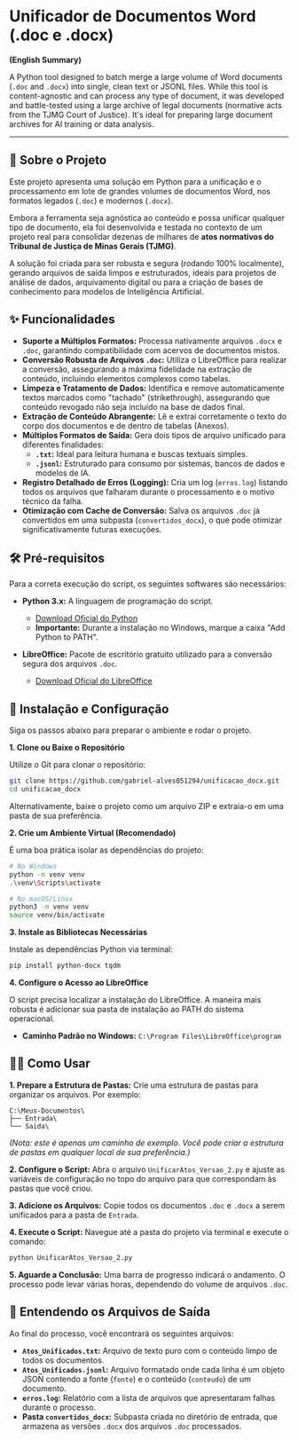 # **Unificador de Documentos Word (.doc e .docx)**

**(English Summary)**

A Python tool designed to batch merge a large volume of Word documents (`.doc` and `.docx`) into single, clean text or JSONL files. While this tool is content-agnostic and can process any type of document, it was developed and battle-tested using a large archive of legal documents (normative acts from the TJMG Court of Justice). It's ideal for preparing large document archives for AI training or data analysis.

-----

## 📜 Sobre o Projeto

Este projeto apresenta uma solução em Python para a unificação e o processamento em lote de grandes volumes de documentos Word, nos formatos legados (`.doc`) e modernos (`.docx`).

Embora a ferramenta seja agnóstica ao conteúdo e possa unificar qualquer tipo de documento, ela foi desenvolvida e testada no contexto de um projeto real para consolidar dezenas de milhares de **atos normativos do Tribunal de Justiça de Minas Gerais (TJMG)**.

A solução foi criada para ser robusta e segura (rodando 100% localmente), gerando arquivos de saída limpos e estruturados, ideais para projetos de análise de dados, arquivamento digital ou para a criação de bases de conhecimento para modelos de Inteligência Artificial.

## ✨ Funcionalidades

  * **Suporte a Múltiplos Formatos:** Processa nativamente arquivos `.docx` e `.doc`, garantindo compatibilidade com acervos de documentos mistos.
  * **Conversão Robusta de Arquivos `.doc`:** Utiliza o LibreOffice para realizar a conversão, assegurando a máxima fidelidade na extração de conteúdo, incluindo elementos complexos como tabelas.
  * **Limpeza e Tratamento de Dados:** Identifica e remove automaticamente textos marcados como "tachado" (strikethrough), assegurando que conteúdo revogado não seja incluído na base de dados final.
  * **Extração de Conteúdo Abrangente:** Lê e extrai corretamente o texto do corpo dos documentos e de dentro de tabelas (Anexos).
  * **Múltiplos Formatos de Saída:** Gera dois tipos de arquivo unificado para diferentes finalidades:
      * **`.txt`:** Ideal para leitura humana e buscas textuais simples.
      * **`.jsonl`:** Estruturado para consumo por sistemas, bancos de dados e modelos de IA.
  * **Registro Detalhado de Erros (Logging):** Cria um log (`erros.log`) listando todos os arquivos que falharam durante o processamento e o motivo técnico da falha.
  * **Otimização com Cache de Conversão:** Salva os arquivos `.doc` já convertidos em uma subpasta (`convertidos_docx`), o que pode otimizar significativamente futuras execuções.

## 🛠️ Pré-requisitos

Para a correta execução do script, os seguintes softwares são necessários:

  * **Python 3.x:** A linguagem de programação do script.

      * [Download Oficial do Python](https://www.python.org/)
      * **Importante:** Durante a instalação no Windows, marque a caixa "Add Python to PATH".

  * **LibreOffice:** Pacote de escritório gratuito utilizado para a conversão segura dos arquivos `.doc`.

      * [Download Oficial do LibreOffice](https://pt-br.libreoffice.org/baixe-ja/libreoffice-novo/)

## 🚀 Instalação e Configuração

Siga os passos abaixo para preparar o ambiente e rodar o projeto.

**1. Clone ou Baixe o Repositório**

Utilize o Git para clonar o repositório:

```bash
git clone https://github.com/gabriel-alves051294/unificacao_docx.git
cd unificacao_docx
```

Alternativamente, baixe o projeto como um arquivo ZIP e extraia-o em uma pasta de sua preferência.

**2. Crie um Ambiente Virtual (Recomendado)**

É uma boa prática isolar as dependências do projeto:

```bash
# No Windows
python -m venv venv
.\venv\Scripts\activate

# No macOS/Linux
python3 -m venv venv
source venv/bin/activate
```

**3. Instale as Bibliotecas Necessárias**

Instale as dependências Python via terminal:

```bash
pip install python-docx tqdm
```

**4. Configure o Acesso ao LibreOffice**

O script precisa localizar a instalação do LibreOffice. A maneira mais robusta é adicionar sua pasta de instalação ao PATH do sistema operacional.

  * **Caminho Padrão no Windows:** `C:\Program Files\LibreOffice\program`

## 🏃‍♂️ Como Usar

**1. Prepare a Estrutura de Pastas:**
Crie uma estrutura de pastas para organizar os arquivos. Por exemplo:

```
C:\Meus-Documentos\
├── Entrada\
└── Saida\
```

*(Nota: este é apenas um caminho de exemplo. Você pode criar a estrutura de pastas em qualquer local de sua preferência.)*

**2. Configure o Script:**
Abra o arquivo `UnificarAtos_Versao_2.py` e ajuste as variáveis de configuração no topo do arquivo para que correspondam às pastas que você criou.

**3. Adicione os Arquivos:**
Copie todos os documentos `.doc` e `.docx` a serem unificados para a pasta de `Entrada`.

**4. Execute o Script:**
Navegue até a pasta do projeto via terminal e execute o comando:

```bash
python UnificarAtos_Versao_2.py
```

**5. Aguarde a Conclusão:**
Uma barra de progresso indicará o andamento. O processo pode levar várias horas, dependendo do volume de arquivos `.doc`.

## 📄 Entendendo os Arquivos de Saída

Ao final do processo, você encontrará os seguintes arquivos:

  * **`Atos_Unificados.txt`:** Arquivo de texto puro com o conteúdo limpo de todos os documentos.
  * **`Atos_Unificados.jsonl`:** Arquivo formatado onde cada linha é um objeto JSON contendo a fonte (`fonte`) e o conteúdo (`conteudo`) de um documento.
  * **`erros.log`:** Relatório com a lista de arquivos que apresentaram falhas durante o processo.
  * **Pasta `convertidos_docx`:** Subpasta criada no diretório de entrada, que armazena as versões `.docx` dos arquivos `.doc` processados.
